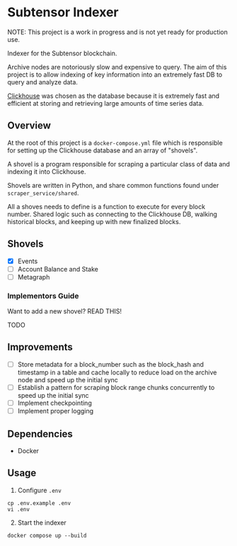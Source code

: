 # Subtensor Indexer

NOTE: This project is a work in progress and is not yet ready for production use.

Indexer for the Subtensor blockchain.

Archive nodes are notoriously slow and expensive to query. The aim of this project is to allow indexing of key information into an extremely fast DB to query and analyze data.

[Clickhouse](https://clickhouse.com/docs/en/intro) was chosen as the database because it is extremely fast and efficient at storing and retrieving large amounts of time series data.

## Overview

At the root of this project is a `docker-compose.yml` file which is responsible for setting up the Clickhouse database and an array of "shovels".

A shovel is a program responsible for scraping a particular class of data and indexing it into Clickhouse.

Shovels are written in Python, and share common functions found under `scraper_service/shared`.

All a shoves needs to define is a function to execute for every block number. Shared logic such as connecting to the Clickhouse DB, walking historical blocks, and keeping up with new finalized blocks.

## Shovels

- [x] Events
- [ ] Account Balance and Stake
- [ ] Metagraph

### Implementors Guide

Want to add a new shovel? READ THIS!

TODO

## Improvements

- [ ] Store metadata for a block_number such as the block_hash and timestamp in a table and cache locally to reduce load on the archive node and speed up the initial sync
- [ ] Establish a pattern for scraping block range chunks concurrently to speed up the initial sync
- [ ] Implement checkpointing
- [ ] Implement proper logging

## Dependencies

- Docker

## Usage

1. Configure `.env`

```
cp .env.example .env
vi .env
```

2. Start the indexer

```
docker compose up --build
```
